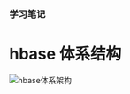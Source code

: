 ### 学习笔记
# hbase 体系结构
![hbase体系架构](../../../pic/../java-interview/md/spingboot/pic/springboot-start.png)